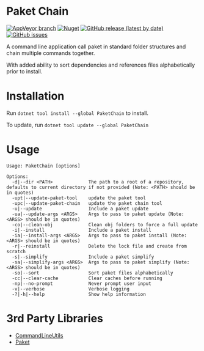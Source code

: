 # Paket Chain

[![AppVeyor branch](https://img.shields.io/appveyor/ci/blythmeister/paketchain)](https://ci.appveyor.com/project/BlythMeister/PaketChain)
[![Nuget](https://img.shields.io/nuget/v/paketchain)](https://www.nuget.org/packages/PaketChain/)
[![GitHub release (latest by date)](https://img.shields.io/github/v/release/BlythMeister/PaketChain)](https://github.com/BlythMeister/PaketChain/releases/latest)
[![GitHub issues](https://img.shields.io/github/issues-raw/blythmeister/paketchain)](https://github.com/BlythMeister/PaketChain/issues)

A command line application call paket in standard folder structures and chain multiple commands together.

With added ability to sort dependencies and references files alphabetically prior to install.

# Installation

Run `dotnet tool install --global PaketChain` to install.

To update, run `dotnet tool update --global PaketChain`

# Usage

```
Usage: PaketChain [options]

Options:
  -d|--dir <PATH>             The path to a root of a repository, defaults to current directory if not provided (Note: <PATH> should be in quotes)
  -upt|--update-paket-tool    update the paket tool
  -upc|--update-paket-chain   update the paket chain tool
  -u|--update                 Include a paket update
  -ua|--update-args <ARGS>    Args to pass to paket update (Note: <ARGS> should be in quotes)
  -co|--clean-obj             Clean obj folders to force a full update
  -i|--install                Include a paket install
  -ia|--install-args <ARGS>   Args to pass to paket install (Note: <ARGS> should be in quotes)
  -r|--reinstall              Delete the lock file and create from scratch
  -s|--simplify               Include a paket simplify
  -sa|--simplify-args <ARGS>  Args to pass to paket simplify (Note: <ARGS> should be in quotes)
  -so|--sort                  Sort paket files alphabetically
  -cc|--clear-cache           Clear caches before running
  -np|--no-prompt             Never prompt user input
  -v|--verbose                Verbose logging
  -?|-h|--help                Show help information
```

# 3rd Party Libraries

* [CommandLineUtils](https://github.com/natemcmaster/CommandLineUtils)
* [Paket](https://github.com/fsprojects/Paket)